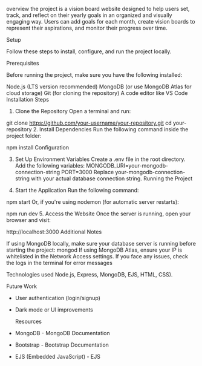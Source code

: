 overview
the project is a vision board website designed to help users set, track,
and reflect on their yearly goals in an organized and visually engaging way. Users can add goals for each month,
create vision boards to represent their aspirations, and monitor their progress over time.



Setup

Follow these steps to install, configure, and run the project locally.

Prerequisites

Before running the project, make sure you have the following installed:

Node.js (LTS version recommended)
MongoDB (or use MongoDB Atlas for cloud storage)
Git (for cloning the repository)
A code editor like VS Code
Installation Steps

1. Clone the Repository
Open a terminal and run:

git clone https://github.com/your-username/your-repository.git
cd your-repository
2. Install Dependencies
Run the following command inside the project folder:

npm install
Configuration

3. Set Up Environment Variables
Create a .env file in the root directory.
Add the following variables:
MONGODB_URI=your-mongodb-connection-string
PORT=3000
Replace your-mongodb-connection-string with your actual database connection string.
Running the Project

4. Start the Application
Run the following command:

npm start
Or, if you're using nodemon (for automatic server restarts):

npm run dev
5. Access the Website
Once the server is running, open your browser and visit:

http://localhost:3000
Additional Notes

If using MongoDB locally, make sure your database server is running before starting the project:
mongod
If using MongoDB Atlas, ensure your IP is whitelisted in the Network Access settings.
If you face any issues, check the logs in the terminal for error messages


Technologies used Node.js, Express, MongoDB, EJS, HTML, CSS).


Future Work
* User authentication (login/signup)
* Dark mode or Ul improvements

  Resources

* MongoDB - MongoDB Documentation
* Bootstrap - Bootstrap Documentation
* EJS (Embedded JavaScript) - EJS
